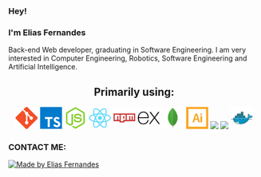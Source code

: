 ### Hey!

### I'm Elias Fernandes

Back-end Web developer, graduating in Software Engineering. I am very interested in Computer Engineering, Robotics, Software Engineering and Artificial Intelligence.


<h2 align="center"> Primarily using: </h2>


<p align="center">
  <!--<img width="44px" src="https://i.imgur.com/BgjSjn9.png">-->
  <!--<img width="45px" src="https://i.imgur.com/o4FSeZ6.png"> -->
  <img width="45px" src="https://raw.githubusercontent.com/devicons/devicon/c5378d6c2510ffa0b3e4475af95618a8048d6cf1/icons/git/git-original.svg">
  <img width="45px" src="https://raw.githubusercontent.com/devicons/devicon/c5378d6c2510ffa0b3e4475af95618a8048d6cf1/icons/typescript/typescript-original.svg">
    <img width="45px" src="https://raw.githubusercontent.com/devicons/devicon/c5378d6c2510ffa0b3e4475af95618a8048d6cf1/icons/nodejs/nodejs-original.svg">
  <img width="45px" src="https://raw.githubusercontent.com/devicons/devicon/master/icons/react/react-original.svg">
    <!--<img width="45px" src="https://raw.githubusercontent.com/devicons/devicon/master/icons/postgresql/postgresql-original.svg">-->
  
  <!--<img width="45px" src="https://brandslogos.com/wp-content/uploads/images/large/arduino-logo-1.png">-->

<!--   <img width="45px" src="https://raw.githubusercontent.com/devicons/devicon/master/icons/sequelize/sequelize-original.svg"> -->
  <img width="45px" src="https://raw.githubusercontent.com/devicons/devicon/master/icons/npm/npm-original-wordmark.svg">
  <img width="45px" src="https://raw.githubusercontent.com/devicons/devicon/master/icons/express/express-original.svg">
  <!--<img width="45px" src="https://d2eip9sf3oo6c2.cloudfront.net/tags/images/000/001/287/thumb/prismaHD.png">-->
    <img width="45px" src="https://raw.githubusercontent.com/devicons/devicon/c5378d6c2510ffa0b3e4475af95618a8048d6cf1/icons/mongodb/mongodb-original.svg">
  
<!--   <img width="45px" src="https://raw.githubusercontent.com/devicons/devicon/master/icons/mysql/mysql-original.svg"> -->
   
    

   <!--<img width="45px" src="https://raw.githubusercontent.com/devicons/devicon/master/icons/visualstudio/visualstudio-plain.svg">-->
  <!--<img width="45px" src="https://raw.githubusercontent.com/bnb/awesome-hyper/master/hyper-3-color-logo.svg">-->
 
  
  
 <!--<img width="45px" src="https://raw.githubusercontent.com/devicons/devicon/c5378d6c2510ffa0b3e4475af95618a8048d6cf1/icons/html5/html5-original.svg">-->
  <!--<img width="45px" src="https://raw.githubusercontent.com/devicons/devicon/master/icons/css3/css3-original.svg">-->
  <!--<img width="45px" src="https://raw.githubusercontent.com/devicons/devicon/c5378d6c2510ffa0b3e4475af95618a8048d6cf1/icons/javascript/javascript-original.svg">-->
<!--   <img width="45px" src="https://raw.githubusercontent.com/devicons/devicon/master/icons/bootstrap/bootstrap-plain.svg"> -->
  <img width="45px" src="https://raw.githubusercontent.com/devicons/devicon/master/icons/illustrator/illustrator-line.svg">
  <img width="45px" src="https://upload.wikimedia.org/wikipedia/commons/thumb/f/ff/DigitalOcean_logo.svg/1200px-DigitalOcean_logo.svg.png">
  <img width="45px" src="https://res.cloudinary.com/crunchbase-production/image/upload/c_lpad,f_auto,q_auto:eco,dpr_1/org78iy7mui8yvarsaen">
   <img width="45px" src="https://raw.githubusercontent.com/devicons/devicon/c5378d6c2510ffa0b3e4475af95618a8048d6cf1/icons/docker/docker-original.svg">
 
<!--    <img width="45px" src="https://raw.githubusercontent.com/devicons/devicon/c5378d6c2510ffa0b3e4475af95618a8048d6cf1/icons/linux/linux-original.svg"> -->
   
  
  <!--<img width="45px" src="https://raw.githubusercontent.com/devicons/devicon/master/icons/jquery/jquery-original.svg">-->


</p>


<!-- <br>
<table>
    <tr>
        <td><img width="463px" align="left" src="https://github-readme-stats.vercel.app/api/top-langs/?username=eliasfernandescout&hide=html&layout=compact&title_color=fff&icon_color=fff&text_color=9f9f9f&bg_color=151515" /></td>
        <td><img width="470px" align="left" src="https://github-readme-stats.vercel.app/api/?username=eliasfernandescout&show_icons=true&title_color=fff&icon_color=fff&text_color=9f9f9f&bg_color=151515"/></td>
    </tr>   
</table>
<br> -->

### CONTACT ME:

<a href="https://www.linkedin.com/in/eliasfernandescout/" target="_blank">
  <img alt="Made by Elias Fernandes" src="https://img.shields.io/badge/-Linkedin-blue?logo=LinkedIn&logoColor=white" />
  </a>
<!--<a target="_blank" href="https://api.whatsapp.com/send?L=pt&phone=5541992480643">-->
<!--<img src="https://img.shields.io/badge/WhatsApp-25D366?logo=whatsapp&logoColor=white" alt="">-->
</a>



